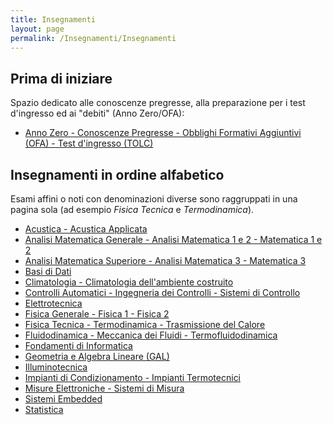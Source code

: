 ```yaml
---
title: Insegnamenti
layout: page
permalink: /Insegnamenti/Insegnamenti
---
```


## Prima di iniziare

Spazio dedicato alle conoscenze pregresse, alla preparazione per i test d'ingresso ed ai "debiti" (Anno Zero/OFA):

* [Anno Zero - Conoscenze Pregresse - Obblighi Formativi Aggiuntivi (OFA) - Test d'ingresso (TOLC)](./AnnoZero)

## Insegnamenti in ordine alfabetico

Esami affini o noti con denominazioni diverse sono raggruppati in una pagina sola (ad esempio _Fisica Tecnica_ e _Termodinamica_).

* [Acustica - Acustica Applicata](./Acustica)
* [Analisi Matematica Generale - Analisi Matematica 1 e 2 - Matematica 1 e 2](./AnalisiMatematica)
* [Analisi Matematica Superiore - Analisi Matematica 3 - Matematica 3](./AnalisiSuperiore)
* [Basi di Dati](./BasiDati)
* [Climatologia - Climatologia dell'ambiente costruito](./Climatologia)
* [Controlli Automatici - Ingegneria dei Controlli - Sistemi di Controllo](./ControlliAutomatici)
* [Elettrotecnica](./Elettrotecnica)
* [Fisica Generale - Fisica 1 - Fisica 2](./FisicaGenerale)
* [Fisica Tecnica - Termodinamica - Trasmissione del Calore](./FisicaTecnica)
* [Fluidodinamica - Meccanica dei Fluidi - Termofluidodinamica](./Fluidodinamica)
* [Fondamenti di Informatica](./FondamentiInformatica)
* [Geometria e Algebra Lineare (GAL)](./GeometriaAlgebraLineare)
* [Illuminotecnica](./Illuminotecnica)
* [Impianti di Condizionamento - Impianti Termotecnici](./ImpiantiCondizionamento)
* [Misure Elettroniche - Sistemi di Misura](./Insegnamenti/MisureElettroniche)
* [Sistemi Embedded](./SistemiEmbedded)
* [Statistica](./Statistica)
